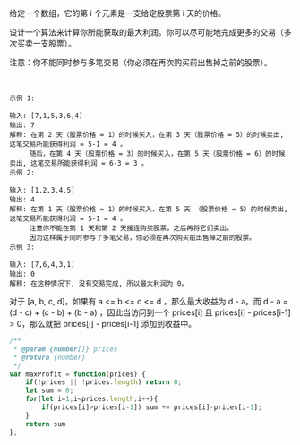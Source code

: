 给定一个数组，它的第 i 个元素是一支给定股票第 i 天的价格。    

设计一个算法来计算你所能获取的最大利润。你可以尽可能地完成更多的交易（多次买卖一支股票）。   

注意：你不能同时参与多笔交易（你必须在再次购买前出售掉之前的股票）。    

 
```
示例 1:

输入: [7,1,5,3,6,4]
输出: 7
解释: 在第 2 天（股票价格 = 1）的时候买入，在第 3 天（股票价格 = 5）的时候卖出, 这笔交易所能获得利润 = 5-1 = 4 。
     随后，在第 4 天（股票价格 = 3）的时候买入，在第 5 天（股票价格 = 6）的时候卖出, 这笔交易所能获得利润 = 6-3 = 3 。
示例 2:

输入: [1,2,3,4,5]
输出: 4
解释: 在第 1 天（股票价格 = 1）的时候买入，在第 5 天 （股票价格 = 5）的时候卖出, 这笔交易所能获得利润 = 5-1 = 4 。
     注意你不能在第 1 天和第 2 天接连购买股票，之后再将它们卖出。
     因为这样属于同时参与了多笔交易，你必须在再次购买前出售掉之前的股票。
示例 3:

输入: [7,6,4,3,1]
输出: 0
解释: 在这种情况下, 没有交易完成, 所以最大利润为 0。
```
对于 [a, b, c, d]，如果有 a <= b <= c <= d ，那么最大收益为 d - a。而 d - a = (d - c) + (c - b) + (b - a) ，因此当访问到一个 prices[i] 且 prices[i] - prices[i-1] > 0，那么就把 prices[i] - prices[i-1] 添加到收益中。
```js
/**
 * @param {number[]} prices
 * @return {number}
 */
var maxProfit = function(prices) {
    if(!prices || !prices.length) return 0;
    let sum = 0;
    for(let i=1;i<prices.length;i++){
        if(prices[i]>prices[i-1]) sum += prices[i]-prices[i-1];
    }
    return sum
};
```

